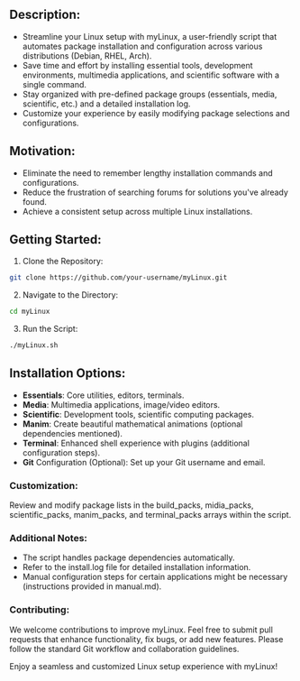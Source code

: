 ## Description:
- Streamline your Linux setup with myLinux, a user-friendly script that automates package installation and configuration across various distributions (Debian, RHEL, Arch).
- Save time and effort by installing essential tools, development environments, multimedia applications, and scientific software with a single command.
- Stay organized with pre-defined package groups (essentials, media, scientific, etc.) and a detailed installation log.
- Customize your experience by easily modifying package selections and configurations.

## Motivation:
- Eliminate the need to remember lengthy installation commands and configurations.
- Reduce the frustration of searching forums for solutions you've already found.
- Achieve a consistent setup across multiple Linux installations.

## Getting Started:

1. Clone the Repository: 
```bash
git clone https://github.com/your-username/myLinux.git
```

2. Navigate to the Directory:
```bash
cd myLinux
```
3. Run the Script:
```bash
./myLinux.sh
```

## Installation Options:

- **Essentials**: Core utilities, editors, terminals.
- **Media**: Multimedia applications, image/video editors.
- **Scientific**: Development tools, scientific computing packages.
- **Manim**: Create beautiful mathematical animations (optional dependencies mentioned).
- **Terminal**: Enhanced shell experience with plugins (additional configuration steps).
- **Git** Configuration (Optional): Set up your Git username and email.


### Customization:
Review and modify package lists in the build_packs, midia_packs, scientific_packs, manim_packs, and terminal_packs arrays within the script.

### Additional Notes:
- The script handles package dependencies automatically.
- Refer to the install.log file for detailed installation information.
- Manual configuration steps for certain applications might be necessary (instructions provided in manual.md).

### Contributing:
We welcome contributions to improve myLinux. Feel free to submit pull requests that enhance functionality, fix bugs, or add new features. Please follow the standard Git workflow and collaboration guidelines.

Enjoy a seamless and customized Linux setup experience with myLinux!